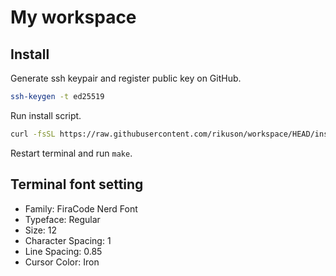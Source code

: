 # My workspace

## Install

Generate ssh keypair and register public key on GitHub.

```bash
ssh-keygen -t ed25519
```

Run install script.

```bash
curl -fsSL https://raw.githubusercontent.com/rikuson/workspace/HEAD/install.sh | WORKSPACE_REPOSITORY_URL=git@github.com:rikuson/workspace.git && zsh -
```

Restart terminal and run `make`.

## Terminal font setting

- Family: FiraCode Nerd Font
- Typeface: Regular
- Size: 12
- Character Spacing: 1
- Line Spacing: 0.85
- Cursor Color: Iron
